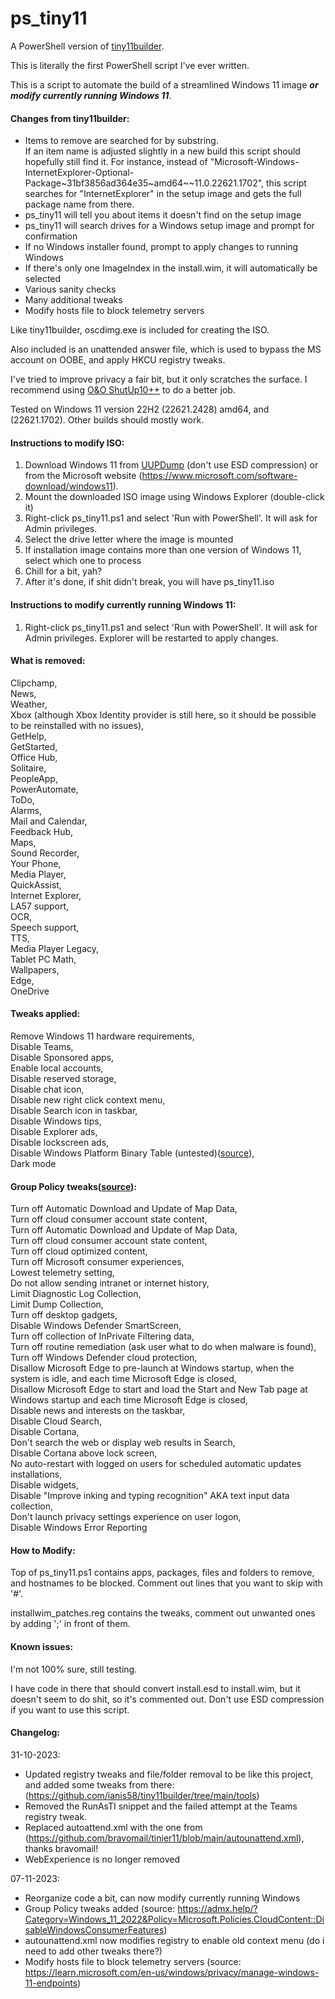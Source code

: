 # ps_tiny11

A PowerShell version of [tiny11builder](https://github.com/ntdevlabs/tiny11builder).

This is literally the first PowerShell script I've ever written.

This is a script to automate the build of a streamlined Windows 11 image ***or modify currently running Windows 11***.

#### Changes from tiny11builder:

- Items to remove are searched for by substring.  
If an item name is adjusted slightly in a new build this script should hopefully still find it.  For instance, instead of "Microsoft-Windows-InternetExplorer-Optional-Package\~31bf3856ad364e35\~amd64\~\~11.0.22621.1702", this script searches for "InternetExplorer" in the setup image and gets the full package name from there.
- ps_tiny11 will tell you about items it doesn't find on the setup image
- ps_tiny11 will search drives for a Windows setup image and prompt for confirmation
- If no Windows installer found, prompt to apply changes to running Windows
- If there's only one ImageIndex in the install.wim, it will automatically be selected
- Various sanity checks
- Many additional tweaks
- Modify hosts file to block telemetry servers

Like tiny11builder, oscdimg.exe is included for creating the ISO.

Also included is an unattended answer file, which is used to bypass the MS account on OOBE, and apply HKCU registry tweaks.

I've tried to improve privacy a fair bit, but it only scratches the surface.  I recommend using [O&O ShutUp10++](https://www.oo-software.com/en/shutup10) to do a better job.

Tested on Windows 11 version 22H2 (22621.2428) amd64, and (22621.1702).  Other builds should mostly work.

#### Instructions to modify ISO:

1. Download Windows 11 from [UUPDump](https://uupdump.net/) (don't use ESD compression) or from the Microsoft website (<https://www.microsoft.com/software-download/windows11>).
2. Mount the downloaded ISO image using Windows Explorer (double-click it)
3. Right-click ps_tiny11.ps1 and select 'Run with PowerShell'.  It will ask for Admin privileges.
4. Select the drive letter where the image is mounted
5. If installation image contains more than one version of Windows 11, select which one to process
6. Chill for a bit, yah?
7. After it's done, if shit didn't break, you will have ps_tiny11.iso

#### Instructions to modify currently running Windows 11:

1. Right-click ps_tiny11.ps1 and select 'Run with PowerShell'.  It will ask for Admin privileges.  Explorer will be restarted to apply changes.

#### What is removed:

Clipchamp,  
News,  
Weather,  
Xbox (although Xbox Identity provider is still here, so it should be possible to be reinstalled with no issues),  
GetHelp,  
GetStarted,  
Office Hub,  
Solitaire,  
PeopleApp,  
PowerAutomate,  
ToDo,  
Alarms,  
Mail and Calendar,  
Feedback Hub,  
Maps,  
Sound Recorder,  
Your Phone,  
Media Player,  
QuickAssist,  
Internet Explorer,  
LA57 support,  
OCR,  
Speech support,  
TTS,  
Media Player Legacy,  
Tablet PC Math,  
Wallpapers,  
Edge,  
OneDrive 

#### Tweaks applied:

Remove Windows 11 hardware requirements,  
Disable Teams,  
Disable Sponsored apps,  
Enable local accounts,  
Disable reserved storage,  
Disable chat icon,  
Disable new right click context menu,  
Disable Search icon in taskbar,  
Disable Windows tips,  
Disable Explorer ads,  
Disable lockscreen ads,  
Disable Windows Platform Binary Table (untested)([source](https://www.powershellgallery.com/packages/Disable-WpbtExecution/1.0.5)),  
Dark mode  

#### Group Policy tweaks([source](https://admx.help/?Category=Windows_11_2022&Policy=Microsoft.Policies.CloudContent::DisableWindowsConsumerFeatures)):

Turn off Automatic Download and Update of Map Data,  
Turn off cloud consumer account state content,  
Turn off Automatic Download and Update of Map Data,  
Turn off cloud consumer account state content,  
Turn off cloud optimized content,  
Turn off Microsoft consumer experiences,  
Lowest telemetry setting,  
Do not allow sending intranet or internet history,  
Limit Diagnostic Log Collection,  
Limit Dump Collection,  
Turn off desktop gadgets,  
Disable Windows Defender SmartScreen,  
Turn off collection of InPrivate Filtering data,  
Turn off routine remediation (ask user what to do when malware is found),  
Turn off Windows Defender cloud protection,  
Disallow Microsoft Edge to pre-launch at Windows startup, when the system is idle, and each time Microsoft Edge is closed,  
Disallow Microsoft Edge to start and load the Start and New Tab page at Windows startup and each time Microsoft Edge is closed,  
Disable news and interests on the taskbar,  
Disable Cloud Search,  
Disable Cortana,  
Don't search the web or display web results in Search,  
Disable Cortana above lock screen,  
No auto-restart with logged on users for scheduled automatic updates installations,  
Disable widgets,  
Disable "Improve inking and typing recognition" AKA text input data collection,  
Don't launch privacy settings experience on user logon,  
Disable Windows Error Reporting  

#### How to Modify:

Top of ps_tiny11.ps1 contains apps, packages, files and folders to remove, and hostnames to be blocked.  Comment out lines that you want to skip with '#'.  

installwim_patches.reg contains the tweaks, comment out unwanted ones by adding ';' in front of them.

#### Known issues:

I'm not 100% sure, still testing.  

I have code in there that should convert install.esd to install.wim, but it doesn't seem to do shit, so it's commented out.  Don't use ESD compression if you want to use this script.  

#### Changelog:

31-10-2023:  

- Updated registry tweaks and file/folder removal to be like this project, and added some tweaks from there: (<https://github.com/ianis58/tiny11builder/tree/main/tools>)  
- Removed the RunAsTI snippet and the failed attempt at the Teams registry tweak.   
- Replaced autoattend.xml with the one from (<https://github.com/bravomail/tinier11/blob/main/autounattend.xml>), thanks bravomail!
- WebExperience is no longer removed

07-11-2023:

- Reorganize code a bit, can now modify currently running Windows
- Group Policy tweaks added (source: <https://admx.help/?Category=Windows_11_2022&Policy=Microsoft.Policies.CloudContent::DisableWindowsConsumerFeatures>)
- autounattend.xml now modifies registry to enable old context menu (do i need to add other tweaks there?)
- Modify hosts file to block telemetry servers (source: <https://learn.microsoft.com/en-us/windows/privacy/manage-windows-11-endpoints>)